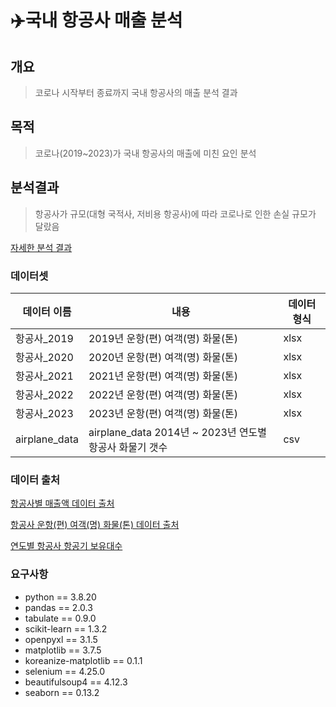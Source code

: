 # ✈️국내 항공사 매출 분석
## 개요
> 코로나 시작부터 종료까지 국내 항공사의 매출 분석 결과

## 목적
> 코로나(2019~2023)가 국내 항공사의 매출에 미친 요인 분석

## 분석결과
> 항공사가 규모(대형 국적사, 저비용 항공사)에 따라 코로나로 인한 손실 규모가 달랐음

[자세한 분석 결과](https://palm-moon-278.notion.site/16598ff52a01803db7f2f3553c116da6?pvs=4)

### 데이터셋
|데이터 이름|내용|데이터 형식|
|---|---|---|
|항공사_2019|2019년 운항(편) 여객(명) 화물(톤)|xlsx|
|항공사_2020|2020년 운항(편) 여객(명) 화물(톤)|xlsx|
|항공사_2021|2021년 운항(편) 여객(명) 화물(톤)|xlsx|
|항공사_2022|2022년 운항(편) 여객(명) 화물(톤)|xlsx|
|항공사_2023|2023년 운항(편) 여객(명) 화물(톤)|xlsx|
|airplane_data|airplane_data	2014년 ~ 2023년 연도별 항공사 화물기 갯수 |csv|
### 데이터 출처
[항공사별 매출액 데이터 출처](https://www.airportal.go.kr/knowledge/indicator/airline/airline1.jsp)


[항공사 운항(편) 여객(명) 화물(톤) 데이터 출처](https://www.airport.co.kr/www/cms/frFlightStatsCon/airLineStats.do?MENU_ID=1250#none)


[연도별 항공사 항공기 보유대수](https://www.airportal.go.kr/knowledge/indicator/airline/airline2.jsp)

### 요구사항
* python == 3.8.20
* pandas == 2.0.3
* tabulate == 0.9.0
* scikit-learn == 1.3.2
* openpyxl == 3.1.5
* matplotlib == 3.7.5
* koreanize-matplotlib == 0.1.1
* selenium == 4.25.0
* beautifulsoup4 == 4.12.3
* seaborn == 0.13.2
